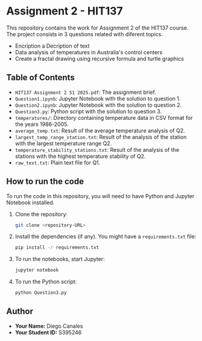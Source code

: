 # Assignment 2 - HIT137

This repository contains the work for Assignment 2 of the HIT137 course. The project consists in 3 questions related with diferent topics.

* Encription a Decription of text
* Data analysis of temperatures in Australia's control centers
* Create a fractal drawing using recursive formula and turtle graphics

## Table of Contents

*   `HIT137 Assignment 2 S1 2025.pdf`: The assignment brief.
*   `Question1.ipynb`: Jupyter Notebook with the solution to question 1.
*   `Question2.ipynb`: Jupyter Notebook with the solution to question 2.
*   `Question3.py`: Python script with the solution to question 3.
*   `temperatures/`: Directory containing temperature data in CSV format for the years 1986-2005.
*   `average_temp.txt`: Result of the average temperature analysis of Q2.
*   `largest_temp_range_station.txt`: Result of the analysis of the station with the largest temperature range Q2.
*   `temperature_stability_stations.txt`: Result of the analysis of the stations with the highest temperature stability of Q2.
*   `raw_text.txt`: Plain text file for Q1.

## How to run the code

To run the code in this repository, you will need to have Python and Jupyter Notebook installed.

1.  Clone the repository:
    ```bash
    git clone <repository-URL>
    ```
2.  Install the dependencies (if any). You might have a `requirements.txt` file:
    ```bash
    pip install -r requirements.txt
    ```
3.  To run the notebooks, start Jupyter:
    ```bash
    jupyter notebook
    ```
4.  To run the Python script:
    ```bash
    python Question3.py
    ```

## Author

*   **Your Name:** Diego Canales
*   **Your Student ID:** S395246


